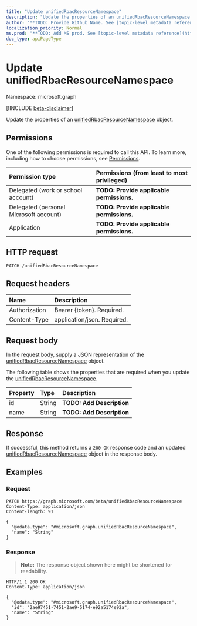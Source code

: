 ```yaml
---
title: "Update unifiedRbacResourceNamespace"
description: "Update the properties of an unifiedRbacResourceNamespace object."
author: "**TODO: Provide Github Name. See [topic-level metadata reference](https://msgo.azurewebsites.net/add/document/guidelines/metadata.html#topic-level-metadata)**"
localization_priority: Normal
ms.prod: "**TODO: Add MS prod. See [topic-level metadata reference](https://msgo.azurewebsites.net/add/document/guidelines/metadata.html#topic-level-metadata)**"
doc_type: apiPageType
---
```


# Update unifiedRbacResourceNamespace
Namespace: microsoft.graph

[!INCLUDE [beta-disclaimer](../../includes/beta-disclaimer.md)]

Update the properties of an [unifiedRbacResourceNamespace](../resources/unifiedrbacresourcenamespace.md) object.

## Permissions
One of the following permissions is required to call this API. To learn more, including how to choose permissions, see [Permissions](/graph/permissions-reference).

|Permission type|Permissions (from least to most privileged)|
|:---|:---|
|Delegated (work or school account)|**TODO: Provide applicable permissions.**|
|Delegated (personal Microsoft account)|**TODO: Provide applicable permissions.**|
|Application|**TODO: Provide applicable permissions.**|

## HTTP request

<!-- {
  "blockType": "ignored"
}
-->
``` http
PATCH /unifiedRbacResourceNamespace
```

## Request headers
|Name|Description|
|:---|:---|
|Authorization|Bearer {token}. Required.|
|Content-Type|application/json. Required.|

## Request body
In the request body, supply a JSON representation of the [unifiedRbacResourceNamespace](../resources/unifiedrbacresourcenamespace.md) object.

The following table shows the properties that are required when you update the [unifiedRbacResourceNamespace](../resources/unifiedrbacresourcenamespace.md).

|Property|Type|Description|
|:---|:---|:---|
|id|String|**TODO: Add Description**|
|name|String|**TODO: Add Description**|



## Response

If successful, this method returns a `200 OK` response code and an updated [unifiedRbacResourceNamespace](../resources/unifiedrbacresourcenamespace.md) object in the response body.

## Examples

### Request
<!-- {
  "blockType": "request",
  "name": "update_unifiedrbacresourcenamespace"
}
-->
``` http
PATCH https://graph.microsoft.com/beta/unifiedRbacResourceNamespace
Content-Type: application/json
Content-length: 91

{
  "@odata.type": "#microsoft.graph.unifiedRbacResourceNamespace",
  "name": "String"
}
```


### Response
>**Note:** The response object shown here might be shortened for readability.
<!-- {
  "blockType": "response",
  "truncated": true
}
-->
``` http
HTTP/1.1 200 OK
Content-Type: application/json

{
  "@odata.type": "#microsoft.graph.unifiedRbacResourceNamespace",
  "id": "2ae97451-7451-2ae9-5174-e92a5174e92a",
  "name": "String"
}
```

